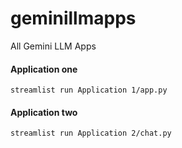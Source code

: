 # geminillmapps
All Gemini LLM Apps

#### Application one
``` 
streamlist run Application 1/app.py
```

#### Application two
``` 
streamlist run Application 2/chat.py
```